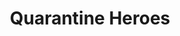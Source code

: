 ---
portfolio: hero
title:  "Quarantine Heroes"
description: "2020 was a tough one. Ol' Cap ran around and around the mall."
imgSrc: "../images/v3/hero/hero-3.jpg"
layout: port-v
set: hero
---